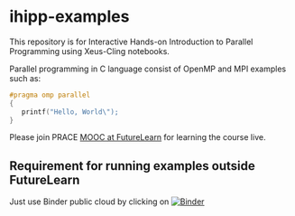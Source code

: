 # ihipp-examples

This repository is for Interactive Hands-on Introduction to Parallel Programming using Xeus-Cling notebooks.

Parallel programming in C language consist of OpenMP and MPI examples such as:

~~~c
#pragma omp parallel
{
   printf("Hello, World\");
}
~~~

Please join PRACE [MOOC at FutureLearn](https://www.futurelearn.com/courses/interactive-hands-on-introduction-to-parallel-programming)
for learning the course live.

## Requirement for running examples outside FutureLearn

Just use Binder public cloud by clicking on [![Binder](https://mybinder.org/badge_logo.svg)](https://mybinder.org/v2/gh/kosl/ihipp-examples/HEAD?filepath=Hello-Parallel-World.ipynb)
